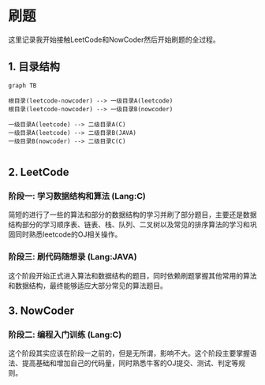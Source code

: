 # 刷题

这里记录我开始接触LeetCode和NowCoder然后开始刷题的全过程。

## 1. 目录结构

```mermaid
graph TB

根目录(leetcode-nowcoder) --> 一级目录A(leetcode)
根目录(leetcode-nowcoder) --> 一级目录B(nowcoder)

一级目录A(leetcode) --> 二级目录A(C)
一级目录A(leetcode) --> 二级目录B(JAVA)
一级目录B(nowcoder) --> 二级目录C(C)


```

## 2. LeetCode

### 阶段一: 学习数据结构和算法 (Lang:C)

简短的进行了一些的算法和部分的数据结构的学习并刷了部分题目，主要还是数据结构部分的学习顺序表、链表、栈、队列、二叉树以及常见的排序算法的学习和巩固同时熟悉leetcode的OJ相关操作。

### 阶段三: 刷代码随想录 (Lang:JAVA)

这个阶段开始正式进入算法和数据结构的题目，同时依赖刷题掌握其他常用的算法和数据结构，最终能够适应大部分常见的算法题目。

## 3. NowCoder

### 阶段二: 编程入门训练 (Lang:C)

这个阶段其实应该在阶段一之前的，但是无所谓，影响不大。这个阶段主要掌握语法、提高基础和增加自己的代码量，同时熟悉牛客的OJ提交、测试、判定等规则。
